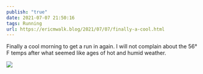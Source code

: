 ```yaml
---
publish: "true"
date: 2021-07-07 21:50:16
tags: Running
url: https://ericmwalk.blog/2021/07/07/finally-a-cool.html
---
```


Finally a cool morning to get a run in again. I will not complain about the 56° F temps after what seemed like ages of hot and humid weather.


![](https://ericmwalk.blog/uploads/2021/383274becb.jpg)